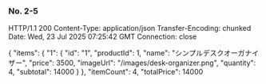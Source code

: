 ### No. 2-5
HTTP/1.1 200 
Content-Type: application/json
Transfer-Encoding: chunked
Date: Wed, 23 Jul 2025 07:25:42 GMT
Connection: close

{
  "items": {
    "1": {
      "id": "1",
      "productId": 1,
      "name": "シンプルデスクオーガナイザー",
      "price": 3500,
      "imageUrl": "/images/desk-organizer.png",
      "quantity": 4,
      "subtotal": 14000
    }
  },
  "itemCount": 4,
  "totalPrice": 14000